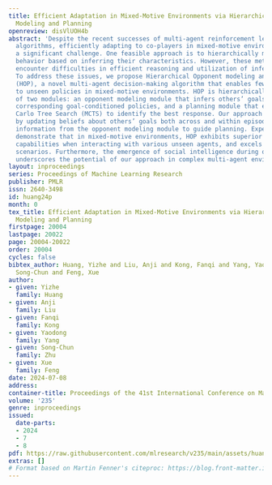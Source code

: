 ```yaml
---
title: Efficient Adaptation in Mixed-Motive Environments via Hierarchical Opponent
  Modeling and Planning
openreview: disVlUOH4b
abstract: 'Despite the recent successes of multi-agent reinforcement learning (MARL)
  algorithms, efficiently adapting to co-players in mixed-motive environments remains
  a significant challenge. One feasible approach is to hierarchically model co-players’
  behavior based on inferring their characteristics. However, these methods often
  encounter difficulties in efficient reasoning and utilization of inferred information.
  To address these issues, we propose Hierarchical Opponent modeling and Planning
  (HOP), a novel multi-agent decision-making algorithm that enables few-shot adaptation
  to unseen policies in mixed-motive environments. HOP is hierarchically composed
  of two modules: an opponent modeling module that infers others’ goals and learns
  corresponding goal-conditioned policies, and a planning module that employs Monte
  Carlo Tree Search (MCTS) to identify the best response. Our approach improves efficiency
  by updating beliefs about others’ goals both across and within episodes and by using
  information from the opponent modeling module to guide planning. Experimental results
  demonstrate that in mixed-motive environments, HOP exhibits superior few-shot adaptation
  capabilities when interacting with various unseen agents, and excels in self-play
  scenarios. Furthermore, the emergence of social intelligence during our experiments
  underscores the potential of our approach in complex multi-agent environments.'
layout: inproceedings
series: Proceedings of Machine Learning Research
publisher: PMLR
issn: 2640-3498
id: huang24p
month: 0
tex_title: Efficient Adaptation in Mixed-Motive Environments via Hierarchical Opponent
  Modeling and Planning
firstpage: 20004
lastpage: 20022
page: 20004-20022
order: 20004
cycles: false
bibtex_author: Huang, Yizhe and Liu, Anji and Kong, Fanqi and Yang, Yaodong and Zhu,
  Song-Chun and Feng, Xue
author:
- given: Yizhe
  family: Huang
- given: Anji
  family: Liu
- given: Fanqi
  family: Kong
- given: Yaodong
  family: Yang
- given: Song-Chun
  family: Zhu
- given: Xue
  family: Feng
date: 2024-07-08
address:
container-title: Proceedings of the 41st International Conference on Machine Learning
volume: '235'
genre: inproceedings
issued:
  date-parts:
  - 2024
  - 7
  - 8
pdf: https://raw.githubusercontent.com/mlresearch/v235/main/assets/huang24p/huang24p.pdf
extras: []
# Format based on Martin Fenner's citeproc: https://blog.front-matter.io/posts/citeproc-yaml-for-bibliographies/
---
```

